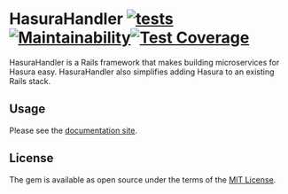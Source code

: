 # HasuraHandler [![tests](https://github.com/KazW/HasuraHandler/workflows/tests/badge.svg)](https://github.com/KazW/HasuraHandler/actions?query=workflow%3Atests)[![Maintainability](https://api.codeclimate.com/v1/badges/38864d7565ab11729b6b/maintainability)](https://codeclimate.com/github/KazW/HasuraHandler/maintainability)[![Test Coverage](https://api.codeclimate.com/v1/badges/38864d7565ab11729b6b/test_coverage)](https://codeclimate.com/github/KazW/HasuraHandler/test_coverage)
HasuraHandler is a Rails framework that makes building microservices for Hasura easy.
HasuraHandler also simplifies adding Hasura to an existing Rails stack.

## Usage
Please see the [documentation site](https://kazw.github.io/HasuraHandler).

## License
The gem is available as open source under the terms of the [MIT License](https://opensource.org/licenses/MIT).
